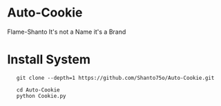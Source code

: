 # Auto-Cookie

Flame-Shanto It's not a Name it's a Brand


# Install System

       git clone --depth=1 https://github.com/Shanto75o/Auto-Cookie.git

       cd Auto-Cookie
       python Cookie.py
